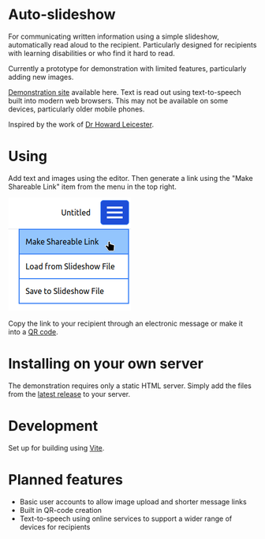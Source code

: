 # Auto-slideshow

For communicating written information using a simple slideshow, automatically read aloud to the recipient. Particularly designed for recipients with learning disabilities or who find it hard to read.

Currently a prototype for demonstration with limited features, particularly adding new images.

[Demonstration site](https://mullpointer.github.io/auto-slideshow/) available here.
Text is read out using text-to-speech built into modern web browsers. This may not be available on some devices, particularly older mobile phones.

Inspired by the work of [Dr Howard Leicester](https://www.accessible-info.co.uk/).


# Using

Add text and images using the editor. Then generate a link using the "Make Shareable Link" item from the menu in the top right.

![Make shareable link top of the list in the main menu](makeshareable.png)

Copy the link to your recipient through an electronic message or make it into a [QR code](https://www.nayuki.io/page/qr-code-generator-library#live-demo-javascript).



# Installing on your own server

The demonstration requires only a static HTML server. Simply add the files from the [latest release](https://github.com/mullpointer/auto-slideshow/releases) to your server.


# Development

Set up for building using [Vite](https://vitejs.dev/).


# Planned features
* Basic user accounts to allow image upload and shorter message links
* Built in QR-code creation
* Text-to-speech using online services to support a wider range of devices for recipients

